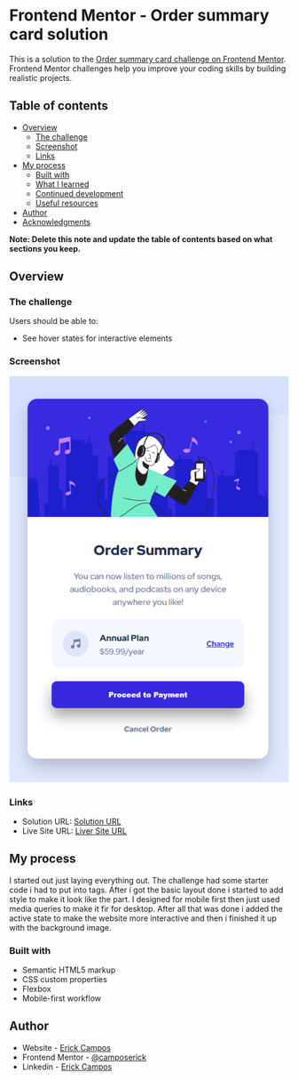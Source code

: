 # Frontend Mentor - Order summary card solution

This is a solution to the [Order summary card challenge on Frontend Mentor](https://www.frontendmentor.io/challenges/order-summary-component-QlPmajDUj). Frontend Mentor challenges help you improve your coding skills by building realistic projects.

## Table of contents

- [Overview](#overview)
  - [The challenge](#the-challenge)
  - [Screenshot](#screenshot)
  - [Links](#links)
- [My process](#my-process)
  - [Built with](#built-with)
  - [What I learned](#what-i-learned)
  - [Continued development](#continued-development)
  - [Useful resources](#useful-resources)
- [Author](#author)
- [Acknowledgments](#acknowledgments)

**Note: Delete this note and update the table of contents based on what sections you keep.**

## Overview

### The challenge

Users should be able to:

- See hover states for interactive elements

### Screenshot

![](./design/screenshot.png)

### Links

- Solution URL: [Solution URL](https://your-solution-url.com)
- Live Site URL: [Liver Site URL](https://your-live-site-url.com)

## My process

I started out just laying everything out. The challenge had some starter code i had to put into tags. After i got the basic layout done i started to add style to make it look like the part. I designed for mobile first then just used media queries to make it fir for desktop. After all that was done i added the active state to make the website more interactive and then i finished it up with the background image.

### Built with

- Semantic HTML5 markup
- CSS custom properties
- Flexbox
- Mobile-first workflow

## Author

- Website - [Erick Campos](https://www.your-site.com)
- Frontend Mentor - [@camposerick](https://www.frontendmentor.io/profile/camposerick)
- Linkedin - [Erick Campos](https://www.linkedin.com/in/camposerick/)
